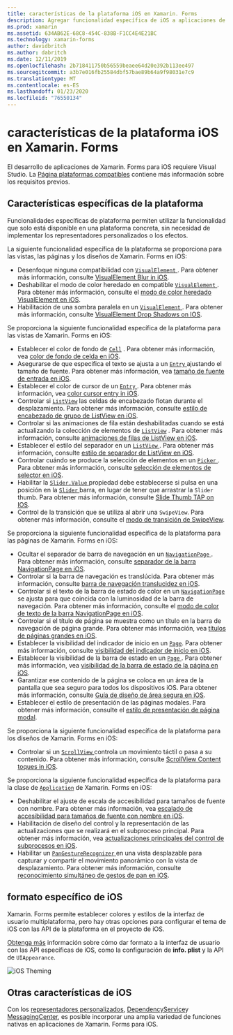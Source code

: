 ```yaml
---
title: características de la plataforma iOS en Xamarin. Forms
description: Agregar funcionalidad específica de iOS a aplicaciones de Xamarin. Forms.
ms.prod: xamarin
ms.assetid: 634AB62E-68C8-454C-838B-F1CC4E4E21BC
ms.technology: xamarin-forms
author: davidbritch
ms.author: dabritch
ms.date: 12/11/2019
ms.openlocfilehash: 2b718411750b56559beaee64d20e392b113ee497
ms.sourcegitcommit: a3b7e016fb25584dbf57bae89b64a9f98031e7c9
ms.translationtype: MT
ms.contentlocale: es-ES
ms.lasthandoff: 01/23/2020
ms.locfileid: "76550134"
---
```

# <a name="ios-platform-features-in-xamarinforms"></a>características de la plataforma iOS en Xamarin. Forms

El desarrollo de aplicaciones de Xamarin. Forms para iOS requiere Visual Studio. La [Página plataformas compatibles](~/get-started/supported-platforms.md) contiene más información sobre los requisitos previos.

## <a name="platform-specifics"></a>Características específicas de la plataforma

Funcionalidades específicas de plataforma permiten utilizar la funcionalidad que solo está disponible en una plataforma concreta, sin necesidad de implementar los representadores personalizados o los efectos.

La siguiente funcionalidad específica de la plataforma se proporciona para las vistas, las páginas y los diseños de Xamarin. Forms en iOS:

- Desenfoque ninguna compatibilidad con [ `VisualElement` ](xref:Xamarin.Forms.VisualElement). Para obtener más información, consulte [VisualElement Blur in iOS](visualelement-blur.md).
- Deshabilitar el modo de color heredado en compatible [ `VisualElement` ](xref:Xamarin.Forms.VisualElement). Para obtener más información, consulte el [modo de color heredado VisualElement en iOS](legacy-color-mode.md).
- Habilitación de una sombra paralela en un [ `VisualElement` ](xref:Xamarin.Forms.VisualElement). Para obtener más información, consulte [VisualElement Drop Shadows on IOS](visualelement-drop-shadow.md).

Se proporciona la siguiente funcionalidad específica de la plataforma para las vistas de Xamarin. Forms en iOS:

- Establecer el color de fondo de [`Cell`](xref:Xamarin.Forms.Cell) . Para obtener más información, vea [color de fondo de celda en iOS](cell-background-color.md).
- Asegurarse de que especifica el texto se ajusta a un [ `Entry` ](xref:Xamarin.Forms.Entry) ajustando el tamaño de fuente. Para obtener más información, vea [tamaño de fuente de entrada en iOS](entry-font-size.md).
- Establecer el color de cursor de un [ `Entry` ](xref:Xamarin.Forms.Entry). Para obtener más información, vea [color cursor entry in iOS](entry-cursor-color.md).
- Controlar si [`ListView`](xref:Xamarin.Forms.ListView) las celdas de encabezado flotan durante el desplazamiento. Para obtener más información, consulte [estilo de encabezado de grupo de ListView en iOS](listview-group-header-style.md).
- Controlar si las animaciones de fila están deshabilitadas cuando se está actualizando la colección de elementos de [`ListView`](xref:Xamarin.Forms.ListView) . Para obtener más información, consulte [animaciones de filas de ListView en iOS](listview-row-animations.md).
- Establecer el estilo del separador en un [ `ListView` ](xref:Xamarin.Forms.ListView). Para obtener más información, consulte [estilo de separador de ListView en iOS](listview-separator-style.md).
- Controlar cuándo se produce la selección de elementos en un [ `Picker` ](xref:Xamarin.Forms.Picker). Para obtener más información, consulte [selección de elementos de selector en iOS](picker-selection.md).
- Habilitar la [ `Slider.Value` ](xref:Xamarin.Forms.Slider.Value) propiedad debe establecerse si pulsa en una posición en la [ `Slider` ](xref:Xamarin.Forms.Slider) barra, en lugar de tener que arrastrar la `Slider` thumb. Para obtener más información, consulte [Slide Thumb TAP on IOS](slider-thumb.md).
- Control de la transición que se utiliza al abrir una `SwipeView`. Para obtener más información, consulte el [modo de transición de SwipeView](swipeview-swipetransitionmode.md).

Se proporciona la siguiente funcionalidad específica de la plataforma para las páginas de Xamarin. Forms en iOS:

- Ocultar el separador de barra de navegación en un [ `NavigationPage` ](xref:Xamarin.Forms.NavigationPage). Para obtener más información, consulte [separador de la barra NavigationPage en iOS](navigation-bar-separator.md).
- Controlar si la barra de navegación es translúcida. Para obtener más información, consulte [barra de navegación translucidez en iOS](navigation-bar-translucent.md).
- Controlar si el texto de la barra de estado de color en un [ `NavigationPage` ](xref:Xamarin.Forms.NavigationPage) se ajusta para que coincida con la luminosidad de la barra de navegación. Para obtener más información, consulte el [modo de color de texto de la barra NavigationPage en iOS](status-bar-text-color.md).
- Controlar si el título de página se muestra como un título en la barra de navegación de página grande. Para obtener más información, vea [títulos de páginas grandes en iOS](page-large-title.md).
- Establecer la visibilidad del indicador de inicio en un [`Page`](xref:Xamarin.Forms.Page). Para obtener más información, consulte [visibilidad del indicador de inicio en iOS](page-home-indicator.md).
- Establecer la visibilidad de la barra de estado en un [ `Page` ](xref:Xamarin.Forms.Page). Para obtener más información, vea [visibilidad de la barra de estado de la página en iOS](page-status-bar-visibility.md).
- Garantizar ese contenido de la página se coloca en un área de la pantalla que sea seguro para todos los dispositivos iOS. Para obtener más información, consulte [Guía de diseño de área segura en iOS](page-safe-area-layout.md).
- Establecer el estilo de presentación de las páginas modales. Para obtener más información, consulte el [estilo de presentación de página modal](page-presentation-style.md).

Se proporciona la siguiente funcionalidad específica de la plataforma para los diseños de Xamarin. Forms en iOS:

- Controlar si un [ `ScrollView` ](xref:Xamarin.Forms.ScrollView) controla un movimiento táctil o pasa a su contenido. Para obtener más información, consulte [ScrollView Content toques in iOS](scrollview-content-touches.md).

Se proporciona la siguiente funcionalidad específica de la plataforma para la clase de [`Application`](xref:Xamarin.Forms.Application) de Xamarin. Forms en iOS:

- Deshabilitar el ajuste de escala de accesibilidad para tamaños de fuente con nombre. Para obtener más información, vea [escalado de accesibilidad para tamaños de fuente con nombre en iOS](named-font-size-scaling.md).
- Habilitación de diseño del control y la representación de las actualizaciones que se realizará en el subproceso principal. Para obtener más información, vea [actualizaciones principales del control de subprocesos en iOS](main-thread-updates-ui.md).
- Habilitar un [ `PanGestureRecognizer` ](xref:Xamarin.Forms.PanGestureRecognizer) en una vista desplazable para capturar y compartir el movimiento panorámico con la vista de desplazamiento. Para obtener más información, consulte [reconocimiento simultáneo de gestos de pan en iOS](application-pan-gesture.md).

## <a name="ios-specific-formatting"></a>formato específico de iOS

Xamarin. Forms permite establecer colores y estilos de la interfaz de usuario multiplataforma, pero hay otras opciones para configurar el tema de iOS con las API de la plataforma en el proyecto de iOS.

[Obtenga más](formatting.md) información sobre cómo dar formato a la interfaz de usuario con las API específicas de iOS, como la configuración de **info. plist** y la API de `UIAppearance`.

![](images/status-white-sml.png "iOS Theming")

## <a name="other-ios-features"></a>Otras características de iOS

Con los [representadores personalizados](~/xamarin-forms/app-fundamentals/custom-renderer/index.md), [DependencyService](~/xamarin-forms/app-fundamentals/dependency-service/index.md)y [MessagingCenter](~/xamarin-forms/app-fundamentals/messaging-center.md), es posible incorporar una amplia variedad de funciones nativas en aplicaciones de Xamarin. Forms para iOS.
